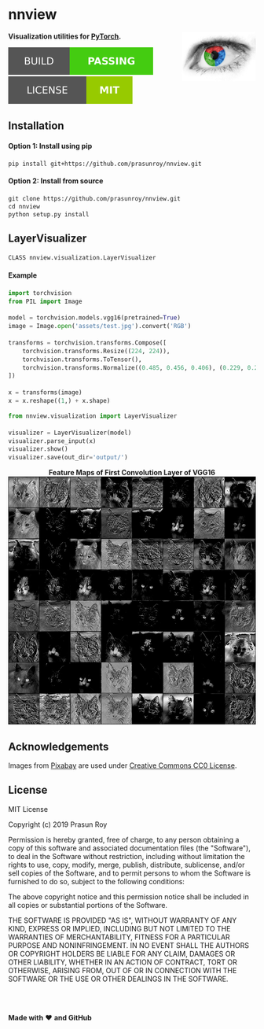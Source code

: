 # nnview
**Visualization utilities for [PyTorch](https://pytorch.org).**
<img align='right' height='100' src='https://github.com/prasunroy/nnview/blob/master/assets/logo.jpg' />

![badge](https://github.com/prasunroy/nnview/blob/master/assets/badge_1.svg)
![badge](https://github.com/prasunroy/nnview/blob/master/assets/badge_2.svg)

## Installation
#### Option 1: Install using pip
```
pip install git+https://github.com/prasunroy/nnview.git
```
#### Option 2: Install from source
```
git clone https://github.com/prasunroy/nnview.git
cd nnview
python setup.py install
```

## LayerVisualizer
```python
CLASS nnview.visualization.LayerVisualizer
```
#### Example
```python
import torchvision
from PIL import Image

model = torchvision.models.vgg16(pretrained=True)
image = Image.open('assets/test.jpg').convert('RGB')

transforms = torchvision.transforms.Compose([
    torchvision.transforms.Resize((224, 224)),
    torchvision.transforms.ToTensor(),
    torchvision.transforms.Normalize((0.485, 0.456, 0.406), (0.229, 0.224, 0.225))
])

x = transforms(image)
x = x.reshape((1,) + x.shape)
```
```python
from nnview.visualization import LayerVisualizer

visualizer = LayerVisualizer(model)
visualizer.parse_input(x)
visualizer.show()
visualizer.save(out_dir='output/')
```

<p align='center'>
  <b>Feature Maps of First Convolution Layer of VGG16</b>
  <br />
  <img src='https://github.com/prasunroy/nnview/raw/master/assets/layer_visualizer.jpg' />
  <br />
</p>

## Acknowledgements
Images from [Pixabay](https://pixabay.com) are used under [Creative Commons CC0 License](https://creativecommons.org/publicdomain/zero/1.0/deed.en).

## License
MIT License

Copyright (c) 2019 Prasun Roy

Permission is hereby granted, free of charge, to any person obtaining a copy of this software and associated documentation files (the "Software"), to deal in the Software without restriction, including without limitation the rights to use, copy, modify, merge, publish, distribute, sublicense, and/or sell copies of the Software, and to permit persons to whom the Software is furnished to do so, subject to the following conditions:

The above copyright notice and this permission notice shall be included in all copies or substantial portions of the Software.

THE SOFTWARE IS PROVIDED "AS IS", WITHOUT WARRANTY OF ANY KIND, EXPRESS OR IMPLIED, INCLUDING BUT NOT LIMITED TO THE WARRANTIES OF MERCHANTABILITY, FITNESS FOR A PARTICULAR PURPOSE AND NONINFRINGEMENT. IN NO EVENT SHALL THE AUTHORS OR COPYRIGHT HOLDERS BE LIABLE FOR ANY CLAIM, DAMAGES OR OTHER LIABILITY, WHETHER IN AN ACTION OF CONTRACT, TORT OR OTHERWISE, ARISING FROM, OUT OF OR IN CONNECTION WITH THE SOFTWARE OR THE USE OR OTHER DEALINGS IN THE SOFTWARE.

<br />
<br />

**Made with** :heart: **and GitHub**

